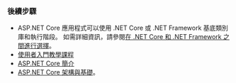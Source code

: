 ### <a name="next-steps"></a>後續步驟

* ASP.NET Core 應用程式可以使用 .NET Core 或 .NET Framework 基底類別庫和執行階段。 如需詳細資訊，請參閱[在 .NET Core 和 .NET Framework 之間進行選擇](/dotnet/articles/standard/choosing-core-framework-server)。
* [使用者入門教學課程](xref:tutorials/index)
* [ASP.NET Core 簡介](xref:index) 
* [ASP.NET Core 架構與基礎](xref:fundamentals/index)。
